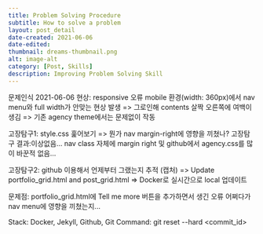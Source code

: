 ```yaml
---
title: Problem Solving Procedure
subtitle: How to solve a problem
layout: post_detail
date-created: 2021-06-06
date-edited: 
thumbnail: dreams-thumbnail.png
alt: image-alt
category: [Post, Skills]
description: Improving Problem Solving Skill
---
```


문제인식 2021-06-06
현상: responsive 오류
mobile 환경(width: 360px)에서 nav menu와 full width가 안맞는 현상 발생 => 그로인해 contents 살짝 오른쪽에 여백이 생김
=> 기존 agency theme에서는 문제없이 작동


고장탐구1: style.css 훑어보기 => 뭔가 nav margin-right에 영향을 끼쳤나?
고장탐구 결과:이상없음... nav class 자체에 margin right 및 github에서 agency.css를 많이 바꾼적 없음...

고장탐구2: github 이용해서 언제부터 그랬는지 추적 (캡처)
=> Update portfolio_grid.html and post_grid.html
=> Docker로 실시간으로 local 업데이트

문제점: portfolio_grid.html에 Tell me more 버튼을 추가하면서 생긴 오류 어쩌다가 nav menu에 영향을 끼쳤는지...


Stack: Docker, Jekyll, Github, Git
Command: git reset --hard <commit_id>
